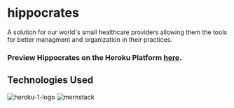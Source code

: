 # hippocrates
A solution for our world's small healthcare providers allowing them the tools for better managment and organization in their practices. 

### Preview Hippocrates on the Heroku Platform [here](https://mysterious-headland-90957.herokuapp.com). 


## Technologies Used

![heroku-1-logo](https://user-images.githubusercontent.com/35353393/42620867-130f1844-8571-11e8-925d-35d125f7deff.png) ![mernstack](https://user-images.githubusercontent.com/35353393/42621137-d7d383fe-8571-11e8-8184-ba54c5a196ac.png)
